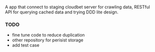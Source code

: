 A app that connect to staging cloudbet server for crawling data, RESTful API for querying cached data and trying DDD lite design.

### TODO
- fine tune code to reduce duplication
- other repository for perisist storage
- add test case